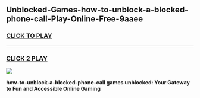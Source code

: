
## Unblocked-Games-how-to-unblock-a-blocked-phone-call-Play-Online-Free-9aaee
<h3>
<a href="https://premium76.site?title=how-to-unblock-a-blocked-phone-call&ref=26A">CLICK TO PLAY</a></h3>
<hr>

<h3>
<a href="https://premium76.site?title=how-to-unblock-a-blocked-phone-call&ref=26A">CLICK 2 PLAY</a>
  
</h3>

<a href="https://premium76.site?title=how-to-unblock-a-blocked-phone-call&ref=26A"><img src="https://clearcache.store/games.png"></a>


**how-to-unblock-a-blocked-phone-call games unblocked: Your Gateway to Fun and Accessible Online Gaming**
